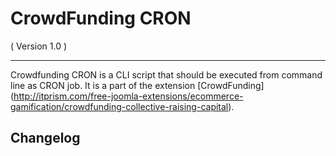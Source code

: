 CrowdFunding CRON
==========================
( Version 1.0 )
- - -

Crowdfunding CRON is a CLI script that should be executed from command line as CRON job. It is a part of the extension [CrowdFunding] (http://itprism.com/free-joomla-extensions/ecommerce-gamification/crowdfunding-collective-raising-capital).

Changelog
---------
